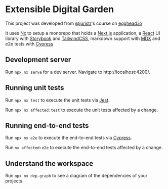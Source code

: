 # Extensible Digital Garden

This project was developed from [@juristr](https://twitter.com/juristr)'s course on [egghead.io](https://egghead.io/courses/architect-an-extensible-digital-garden-with-next-js-tailwind-and-nx-53f7628f)

It uses [Nx](https://nx.dev/) to setup a monorepo that holds a [Next.js](https://nextjs.org) application, a [React](https://reactjs.org) UI library with [Storybook](https://storybook.js.org) and [TailwindCSS](https://tailwindcss.com), markdown support with [MDX](https://mdxjs.com) and e2e tests with [Cypress](https://www.cypress.io)

## Development server

Run `npx nx serve` for a dev server. Navigate to http://localhost:4200/.

## Running unit tests

Run `npx nx test` to execute the unit tests via [Jest](https://jestjs.io).

Run `npx nx affected:test` to execute the unit tests affected by a change.

## Running end-to-end tests

Run `npx nx e2e` to execute the end-to-end tests via [Cypress](https://www.cypress.io).

Run `nx affected:e2e` to execute the end-to-end tests affected by a change.

## Understand the workspace

Run `npx nx dep-graph` to see a diagram of the dependencies of your projects.
